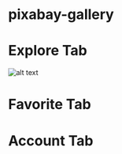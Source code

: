 # pixabay-gallery
# Explore Tab
![alt text](https://github.com/Humayung/pixabay-gallery/blob/main/Desain/Screenshot_20210802-195245_Pixabay%20Images.jpg)
# Favorite Tab
# Account Tab
